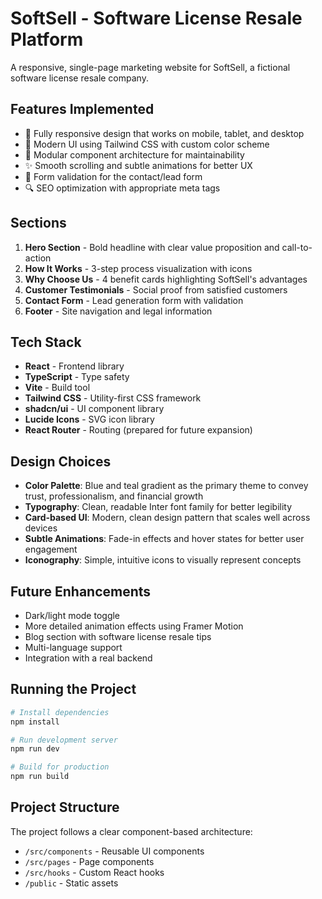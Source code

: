 
# SoftSell - Software License Resale Platform

A responsive, single-page marketing website for SoftSell, a fictional software license resale company.

## Features Implemented

- 📱 Fully responsive design that works on mobile, tablet, and desktop
- 🎨 Modern UI using Tailwind CSS with custom color scheme
- 🧩 Modular component architecture for maintainability
- ✨ Smooth scrolling and subtle animations for better UX
- 📝 Form validation for the contact/lead form
- 🔍 SEO optimization with appropriate meta tags

## Sections

1. **Hero Section** - Bold headline with clear value proposition and call-to-action
2. **How It Works** - 3-step process visualization with icons
3. **Why Choose Us** - 4 benefit cards highlighting SoftSell's advantages
4. **Customer Testimonials** - Social proof from satisfied customers
5. **Contact Form** - Lead generation form with validation
6. **Footer** - Site navigation and legal information

## Tech Stack

- **React** - Frontend library
- **TypeScript** - Type safety
- **Vite** - Build tool
- **Tailwind CSS** - Utility-first CSS framework
- **shadcn/ui** - UI component library
- **Lucide Icons** - SVG icon library
- **React Router** - Routing (prepared for future expansion)

## Design Choices

- **Color Palette**: Blue and teal gradient as the primary theme to convey trust, professionalism, and financial growth
- **Typography**: Clean, readable Inter font family for better legibility
- **Card-based UI**: Modern, clean design pattern that scales well across devices
- **Subtle Animations**: Fade-in effects and hover states for better user engagement
- **Iconography**: Simple, intuitive icons to visually represent concepts

## Future Enhancements

- Dark/light mode toggle
- More detailed animation effects using Framer Motion
- Blog section with software license resale tips
- Multi-language support
- Integration with a real backend

## Running the Project

```bash
# Install dependencies
npm install

# Run development server
npm run dev

# Build for production
npm run build
```

## Project Structure

The project follows a clear component-based architecture:

- `/src/components` - Reusable UI components
- `/src/pages` - Page components
- `/src/hooks` - Custom React hooks
- `/public` - Static assets

